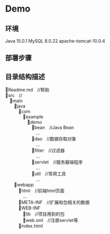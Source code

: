 # Demo

## 环境

Java 15.0.1
MySQL 8.0.22
apache-tomcat-10.0.4

## 部署步骤

## 目录结构描述

&#x1F4C4;Readme.md&emsp;//帮助</br>
&#x1F4C2;src&emsp;//</br>
&emsp;&#x1F4C2;main</br>
&emsp;&emsp;&#x1F4C2;java</br>
&emsp;&emsp;&emsp;&#x1F4C2;com</br>
&emsp;&emsp;&emsp;&emsp;&#x1F4C2;example</br>
&emsp;&emsp;&emsp;&emsp;&emsp;&#x1F4C2;demo</br>
&emsp;&emsp;&emsp;&emsp;&emsp;&emsp;&#x1F4C2;bean&emsp;//Java Bean</br>
&emsp;&emsp;&emsp;&emsp;&emsp;&emsp;&emsp;...</br>
&emsp;&emsp;&emsp;&emsp;&emsp;&emsp;&#x1F4C2;dao&emsp;//数据存取对象</br>
&emsp;&emsp;&emsp;&emsp;&emsp;&emsp;&emsp;...</br>
&emsp;&emsp;&emsp;&emsp;&emsp;&emsp;&#x1F4C2;filter&emsp;//过滤器</br>
&emsp;&emsp;&emsp;&emsp;&emsp;&emsp;&emsp;...</br>
&emsp;&emsp;&emsp;&emsp;&emsp;&emsp;&#x1F4C2;servlet&emsp;//服务器端程序</br>
&emsp;&emsp;&emsp;&emsp;&emsp;&emsp;&emsp;...</br>
&emsp;&emsp;&emsp;&emsp;&emsp;&emsp;&#x1F4C2;util&emsp;//常用工具</br>
&emsp;&emsp;&emsp;&emsp;&emsp;&emsp;&emsp;...</br>
&emsp;&emsp;&#x1F4C2;webapp&emsp;</br>
&emsp;&emsp;&emsp;&#x1F4C2;html&emsp;//前端html页面</br>
&emsp;&emsp;&emsp;&emsp;...</br>
&emsp;&emsp;&emsp;&#x1F4C2;META-INF&emsp;//扩展和包相关的数据</br>
&emsp;&emsp;&emsp;&#x1F4C2;WEB-INF&emsp;</br>
&emsp;&emsp;&emsp;&emsp;&#x1F4C2;lib&emsp;//项目用到的包</br>
&emsp;&emsp;&emsp;&emsp;&#x1F4C4;web.xml&emsp;//注册servlet等</br>
&emsp;&emsp;&emsp;&#x1F4C4;index.html&emsp;</br>
